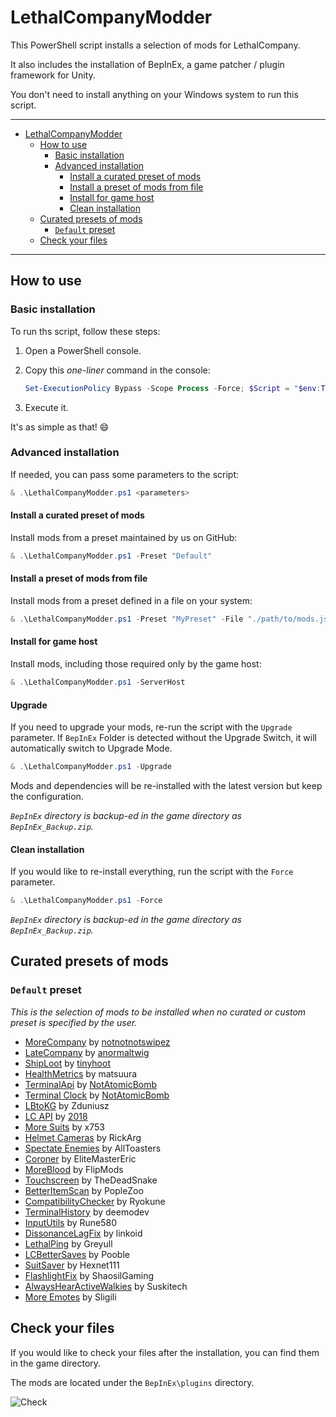 # LethalCompanyModder

This PowerShell script installs a selection of mods for LethalCompany.

It also includes the installation of BepInEx, a game patcher / plugin framework for Unity.

You don't need to install anything on your Windows system to run this script.

---

- [LethalCompanyModder](#lethalcompanymodder)
  - [How to use](#how-to-use)
    - [Basic installation](#basic-installation)
    - [Advanced installation](#advanced-installation)
      - [Install a curated preset of mods](#install-a-curated-preset-of-mods)
      - [Install a preset of mods from file](#install-a-preset-of-mods-from-file)
      - [Install for game host](#install-for-game-host)
      - [Clean installation](#clean-installation)
  - [Curated presets of mods](#curated-presets-of-mods)
    - [`Default` preset](#default-preset)
  - [Check your files](#check-your-files)

---

## How to use

### Basic installation

To run ths script, follow these steps:

1. Open a PowerShell console.
2. Copy this _one-liner_ command in the console:

   ```powershell
   Set-ExecutionPolicy Bypass -Scope Process -Force; $Script = "$env:TEMP\LethalCompanyModder.ps1";rm $Script -Force -ErrorAction SilentlyContinue; iwr "https://raw.githubusercontent.com/fscorrupt/LethalCompanyModder/main/LethalCompanyModder.ps1" -OutFile $Script; & $Script
   ```

3. Execute it.

It's as simple as that! 😄

### Advanced installation

If needed, you can pass some parameters to the script:

```powershell
& .\LethalCompanyModder.ps1 <parameters>
```

#### Install a curated preset of mods

Install mods from a preset maintained by us on GitHub:

```powershell
& .\LethalCompanyModder.ps1 -Preset "Default"
```

#### Install a preset of mods from file

Install mods from a preset defined in a file on your system:

```powershell
& .\LethalCompanyModder.ps1 -Preset "MyPreset" -File "./path/to/mods.json"
```

#### Install for game host

Install mods, including those required only by the game host:

```powershell
& .\LethalCompanyModder.ps1 -ServerHost
```

#### Upgrade

If you need to upgrade your mods, re-run the script with the `Upgrade` parameter.
If `BepInEx` Folder is detected without the Upgrade Switch, it will automatically switch to Upgrade Mode.

```powershell
& .\LethalCompanyModder.ps1 -Upgrade
```

Mods and dependencies will be re-installed with the latest version but keep the configuration.

_`BepInEx` directory is backup-ed in the game directory as `BepInEx_Backup.zip`._

#### Clean installation

If you would like to re-install everything, run the script with the `Force` parameter.

```powershell
& .\LethalCompanyModder.ps1 -Force
```

_`BepInEx` directory is backup-ed in the game directory as `BepInEx_Backup.zip`._

## Curated presets of mods

### `Default` preset

_This is the selection of mods to be installed when no curated or custom preset is specified by the user._

- [MoreCompany](https://thunderstore.io/c/lethal-company/p/notnotnotswipez/MoreCompany/) by [notnotnotswipez](https://github.com/notnotnotswipez)
- [LateCompany](https://thunderstore.io/c/lethal-company/p/anormaltwig/LateCompany/) by [anormaltwig](https://github.com/ANormalTwig)
- [ShipLoot](https://thunderstore.io/c/lethal-company/p/tinyhoot/ShipLoot/) by [tinyhoot](https://github.com/tinyhoot)
- [HealthMetrics](https://thunderstore.io/c/lethal-company/p/matsuura/HealthMetrics/) by matsuura
- [TerminalApi](https://thunderstore.io/c/lethal-company/p/NotAtomicBomb/TerminalApi/) by [NotAtomicBomb](https://github.com/NotAtomicBomb)
- [Terminal Clock](https://thunderstore.io/c/lethal-company/p/NotAtomicBomb/Terminal_Clock/) by [NotAtomicBomb](https://github.com/NotAtomicBomb)
- [LBtoKG](https://thunderstore.io/c/lethal-company/p/Zduniusz/LBtoKG/) by Zduniusz
- [LC API](https://thunderstore.io/c/lethal-company/p/2018/LC_API/) by [2018](https://github.com/u-2018)
- [More Suits](https://thunderstore.io/c/lethal-company/p/x753/More_Suits/) by x753
- [Helmet Cameras](https://thunderstore.io/c/lethal-company/p/RickArg/Helmet_Cameras/) by RickArg
- [Spectate Enemies](https://thunderstore.io/c/lethal-company/p/AllToasters/SpectateEnemies/) by AllToasters
- [Coroner](https://thunderstore.io/c/lethal-company/p/EliteMasterEric/Coroner/) by EliteMasterEric
- [MoreBlood](https://thunderstore.io/c/lethal-company/p/FlipMods/MoreBlood/) by FlipMods
- [Touchscreen](https://thunderstore.io/c/lethal-company/p/TheDeadSnake/Touchscreen/) by TheDeadSnake
- [BetterItemScan](https://thunderstore.io/c/lethal-company/p/PopleZoo/BetterItemScan/) by PopleZoo
- [CompatibilityChecker](https://thunderstore.io/c/lethal-company/p/Ryokune/CompatibilityChecker/) by Ryokune
- [TerminalHistory](https://thunderstore.io/c/lethal-company/p/deemodev/TerminalHistory/) by  deemodev
- [InputUtils](https://thunderstore.io/c/lethal-company/p/Rune580/LethalCompany_InputUtils/) by Rune580
- [DissonanceLagFix](https://thunderstore.io/c/lethal-company/p/linkoid/DissonanceLagFix/) by linkoid
- [LethalPing](https://thunderstore.io/c/lethal-company/p/Greyull/LethalPing/) by Greyull
- [LCBetterSaves](https://thunderstore.io/c/lethal-company/p/Pooble/LCBetterSaves/) by Pooble
- [SuitSaver](https://thunderstore.io/c/lethal-company/p/Hexnet111/SuitSaver/) by Hexnet111
- [FlashlightFix](https://thunderstore.io/c/lethal-company/p/ShaosilGaming/FlashlightFix/) by ShaosilGaming
- [AlwaysHearActiveWalkies](https://thunderstore.io/c/lethal-company/p/Suskitech/AlwaysHearActiveWalkies/) by Suskitech
- [More Emotes](https://thunderstore.io/c/lethal-company/p/Sligili/More_Emotes/) by Sligili

## Check your files

If you would like to check your files after the installation, you can find them in the game directory.

The mods are located under the `BepInEx\plugins` directory.

![Check](https://github.com/Indaclouds/LethalCompanyInstallMods/assets/66850779/207efa58-edda-4922-bb98-15d1679b2a9d)
